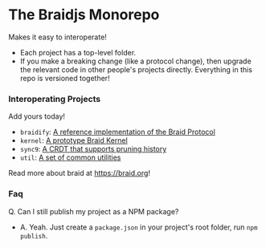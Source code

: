 # The Braidjs Monorepo

Makes it easy to interoperate!

  - Each project has a top-level folder.
  - If you make a breaking change (like a protocol change), then upgrade the
    relevant code in other people's projects directly.  Everything in this
    repo is versioned together!

### Interoperating Projects

Add yours today!

 - `braidify`: [A reference implementation of the Braid Protocol](https://github.com/braid-org/braidjs/tree/master/braidify)
 - `kernel`: [A prototype Braid Kernel](https://github.com/braid-org/braidjs/tree/master/kernel)
 - `sync9`: [A CRDT that supports pruning history](https://github.com/braid-org/braidjs/tree/master/sync9)
 - `util`: [A set of common utilities](https://github.com/braid-org/braidjs/tree/master/util)

Read more about braid at https://braid.org!

### Faq

Q. Can I still publish my project as a NPM package?

  - A. Yeah.  Just create a `package.json` in your project's root folder, run
    `npm publish`.
